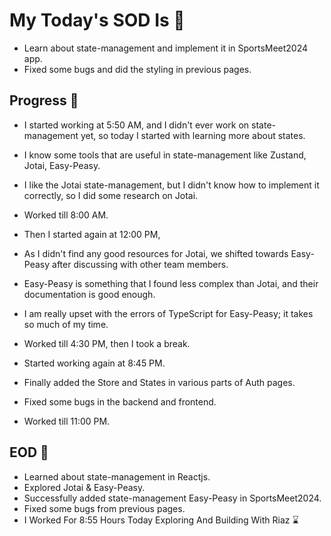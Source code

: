 # My Today's SOD Is 📑
- Learn about state-management and implement it in SportsMeet2024 app.
- Fixed some bugs and did the styling in previous pages.

## Progress 💪
- I started working at 5:50 AM, and I didn't ever work on state-management yet, so today I started with learning more about states.
- I know some tools that are useful in state-management like Zustand, Jotai, Easy-Peasy.
- I like the Jotai state-management, but I didn't know how to implement it correctly, so I did some research on Jotai.
- Worked till 8:00 AM.

- Then I started again at 12:00 PM,
- As I didn't find any good resources for Jotai, we shifted towards Easy-Peasy after discussing with other team members.
- Easy-Peasy is something that I found less complex than Jotai, and their documentation is good enough.
- I am really upset with the errors of TypeScript for Easy-Peasy; it takes so much of my time.
- Worked till 4:30 PM, then I took a break.

- Started working again at 8:45 PM.
- Finally added the Store and States in various parts of Auth pages.
- Fixed some bugs in the backend and frontend.
- Worked till 11:00 PM.

## EOD 🎯
- Learned about state-management in Reactjs.
- Explored Jotai & Easy-Peasy.
- Successfully added state-management Easy-Peasy in SportsMeet2024.
- Fixed some bugs from previous pages.
- I Worked For 8:55 Hours Today Exploring And Building With Riaz ⌛
